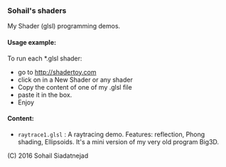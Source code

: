 ### Sohail's shaders

My Shader (glsl) programming demos.

#### Usage example:

To run each *.glsl shader:
* go to http://shadertoy.com
* click on in a New Shader or any shader
* Copy the content of one of my .glsl file
* paste it in the box.
* Enjoy

#### Content:
* `raytrace1.glsl` : A raytracing demo. Features: reflection, Phong shading, Ellipsoids. It's a mini version of my very old program Big3D.

(C) 2016 Sohail Siadatnejad

